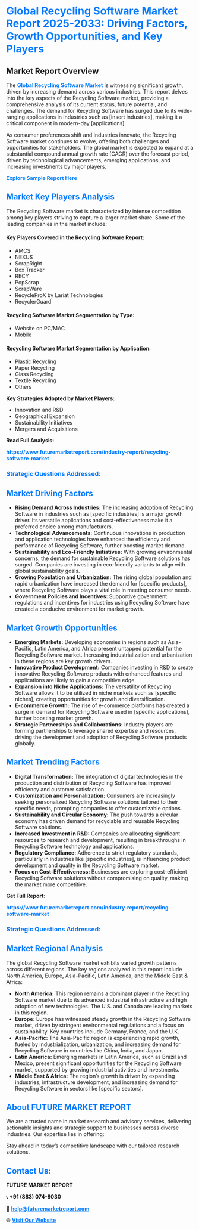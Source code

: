 <h1 style="color: #007BFF;">Global Recycling Software Market Report 2025-2033: Driving Factors, Growth Opportunities, and Key Players</h1>

<section id="overview">
<h2>Market Report Overview</h2>
<p>The <a href="https://www.futuremarketreport.com/industry-report/recycling-software-market" style="color: #007BFF; text-decoration: none;"><strong>Global Recycling Software Market</strong></a> is witnessing significant growth, driven by increasing demand across various industries. This report delves into the key aspects of the Recycling Software market, providing a comprehensive analysis of its current status, future potential, and challenges. The demand for Recycling Software has surged due to its wide-ranging applications in industries such as [insert industries], making it a critical component in modern-day [applications].</p>
<p>As consumer preferences shift and industries innovate, the Recycling Software market continues to evolve, offering both challenges and opportunities for stakeholders. The global market is expected to expand at a substantial compound annual growth rate (CAGR) over the forecast period, driven by technological advancements, emerging applications, and increasing investments by major players.</p>
</section>

<section id="overview">
<p><a href="https://www.futuremarketreport.com/request-sample/reportId=56620" style="color: #007BFF; text-decoration: none;"><strong>Explore Sample Report Here</strong></a></p>
</section>

<section id="key-players">
<h2 style="color: #007BFF;">Market Key Players Analysis</h2>
<p>The Recycling Software market is characterized by intense competition among key players striving to capture a larger market share. Some of the leading companies in the market include:</p>
<h4>Key Players Covered in the Recycling Software Report:</h4>
<ul><li>AMCS</li><li>NEXUS</li><li>ScrapRight</li><li>Box Tracker</li><li>RECY</li><li>PopScrap</li><li>ScrapWare</li><li>RecycleProX by Lariat Technologies</li><li>RecyclerGuard</li></ul>
<h4>Recycling Software Market Segmentation by Type:</h4>
<ul><li>Website on PC/MAC</li><li>Mobile</li></ul>

<h4>Recycling Software Market Segmentation by Application:</h4>
<ul><li>Plastic Recycling</li><li>Paper Recycling</li><li>Glass Recycling</li><li>Textile Recycling</li><li>Others</li></ul>
<p><strong>Key Strategies Adopted by Market Players:</strong></p>
<ul>
<li>Innovation and R&D</li>
<li>Geographical Expansion</li>
<li>Sustainability Initiatives</li>
<li>Mergers and Acquisitions</li>
</ul>
</section>

<section>
<p><strong>Read Full Analysis: </strong></p><a href="https://www.futuremarketreport.com/industry-report/recycling-software-market" style="color: #007BFF; text-decoration: none;"><strong>https://www.futuremarketreport.com/industry-report/recycling-software-market</strong></a>
<h3 style="color: #007BFF;">Strategic Questions Addressed:</h3>
</section>

<section id="driving-factors">
<h2 style="color: #007BFF;">Market Driving Factors</h2>
<ul>
<li><strong>Rising Demand Across Industries:</strong> The increasing adoption of Recycling Software in industries such as [specific industries] is a major growth driver. Its versatile applications and cost-effectiveness make it a preferred choice among manufacturers.</li>
<li><strong>Technological Advancements:</strong> Continuous innovations in production and application technologies have enhanced the efficiency and performance of Recycling Software, further boosting market demand.</li>
<li><strong>Sustainability and Eco-Friendly Initiatives:</strong> With growing environmental concerns, the demand for sustainable Recycling Software solutions has surged. Companies are investing in eco-friendly variants to align with global sustainability goals.</li>
<li><strong>Growing Population and Urbanization:</strong> The rising global population and rapid urbanization have increased the demand for [specific products], where Recycling Software plays a vital role in meeting consumer needs.</li>
<li><strong>Government Policies and Incentives:</strong> Supportive government regulations and incentives for industries using Recycling Software have created a conducive environment for market growth.</li>
</ul>
</section>

<section id="growth-opportunities">
<h2 style="color: #007BFF;">Market Growth Opportunities</h2>
<ul>
<li><strong>Emerging Markets:</strong> Developing economies in regions such as Asia-Pacific, Latin America, and Africa present untapped potential for the Recycling Software market. Increasing industrialization and urbanization in these regions are key growth drivers.</li>
<li><strong>Innovative Product Development:</strong> Companies investing in R&D to create innovative Recycling Software products with enhanced features and applications are likely to gain a competitive edge.</li>
<li><strong>Expansion into Niche Applications:</strong> The versatility of Recycling Software allows it to be utilized in niche markets such as [specific niches], creating opportunities for growth and diversification.</li>
<li><strong>E-commerce Growth:</strong> The rise of e-commerce platforms has created a surge in demand for Recycling Software used in [specific applications], further boosting market growth.</li>
<li><strong>Strategic Partnerships and Collaborations:</strong> Industry players are forming partnerships to leverage shared expertise and resources, driving the development and adoption of Recycling Software products globally.</li>
</ul>
</section>

<section id="trending-factors">
<h2 style="color: #007BFF;">Market Trending Factors</h2>
<ul>
<li><strong>Digital Transformation:</strong> The integration of digital technologies in the production and distribution of Recycling Software has improved efficiency and customer satisfaction.</li>
<li><strong>Customization and Personalization:</strong> Consumers are increasingly seeking personalized Recycling Software solutions tailored to their specific needs, prompting companies to offer customizable options.</li>
<li><strong>Sustainability and Circular Economy:</strong> The push towards a circular economy has driven demand for recyclable and reusable Recycling Software solutions.</li>
<li><strong>Increased Investment in R&D:</strong> Companies are allocating significant resources to research and development, resulting in breakthroughs in Recycling Software technology and applications.</li>
<li><strong>Regulatory Compliance:</strong> Adherence to strict regulatory standards, particularly in industries like [specific industries], is influencing product development and quality in the Recycling Software market.</li>
<li><strong>Focus on Cost-Effectiveness:</strong> Businesses are exploring cost-efficient Recycling Software solutions without compromising on quality, making the market more competitive.</li>
</ul>
</section>

<section>
<p><strong>Get Full Report: </strong></p><a href="https://www.futuremarketreport.com/industry-report/recycling-software-market" style="color: #007BFF; text-decoration: none;"><strong>https://www.futuremarketreport.com/industry-report/recycling-software-market</strong></a>
<h3 style="color: #007BFF;">Strategic Questions Addressed:</h3>
</section>


<section id="regional-analysis">
<h2 style="color: #007BFF;">Market Regional Analysis</h2>
<p>The global Recycling Software market exhibits varied growth patterns across different regions. The key regions analyzed in this report include North America, Europe, Asia-Pacific, Latin America, and the Middle East & Africa:</p>
<ul>
<li><strong>North America:</strong> This region remains a dominant player in the Recycling Software market due to its advanced industrial infrastructure and high adoption of new technologies. The U.S. and Canada are leading markets in this region.</li>
<li><strong>Europe:</strong> Europe has witnessed steady growth in the Recycling Software market, driven by stringent environmental regulations and a focus on sustainability. Key countries include Germany, France, and the U.K.</li>
<li><strong>Asia-Pacific:</strong> The Asia-Pacific region is experiencing rapid growth, fueled by industrialization, urbanization, and increasing demand for Recycling Software in countries like China, India, and Japan.</li>
<li><strong>Latin America:</strong> Emerging markets in Latin America, such as Brazil and Mexico, present significant opportunities for the Recycling Software market, supported by growing industrial activities and investments.</li>
<li><strong>Middle East & Africa:</strong> The region’s growth is driven by expanding industries, infrastructure development, and increasing demand for Recycling Software in sectors like [specific sectors].</li>
</ul>
</section>

<footer>
<h2 style="color: #007BFF;">About FUTURE MARKET REPORT</h2>
<p>We are a trusted name in market research and advisory services, delivering actionable insights and strategic support to businesses across diverse industries. Our expertise lies in offering:</p>

<p>Stay ahead in today’s competitive landscape with our tailored research solutions.</p>

<h2 style="color: #007BFF;">Contact Us:</h2>
<p><strong>FUTURE MARKET REPORT</strong></p>
<p>📞 <strong>+91 (883) 074-8030</strong></p>
<p>📧 <strong><a href="mailto:help@futuremarketreport.com" style="color: #007BFF;">help@futuremarketreport.com</a></strong></p>
<p>🌐 <strong><a href="https://www.futuremarketreport.com/" style="color: #007BFF;">Visit Our Website</a></strong></p>
</footer>